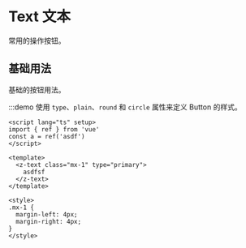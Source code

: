 # Text 文本

常用的操作按钮。

## 基础用法

基础的按钮用法。

:::demo 使用 `type`、`plain`、`round` 和 `circle` 属性来定义 Button 的样式。

```vue
<script lang="ts" setup>
import { ref } from 'vue'
const a = ref('asdf')
</script>

<template>
  <z-text class="mx-1" type="primary">
    asdfsf
  </z-text>
</template>

<style>
.mx-1 {
  margin-left: 4px;
  margin-right: 4px;
}
</style>
```
